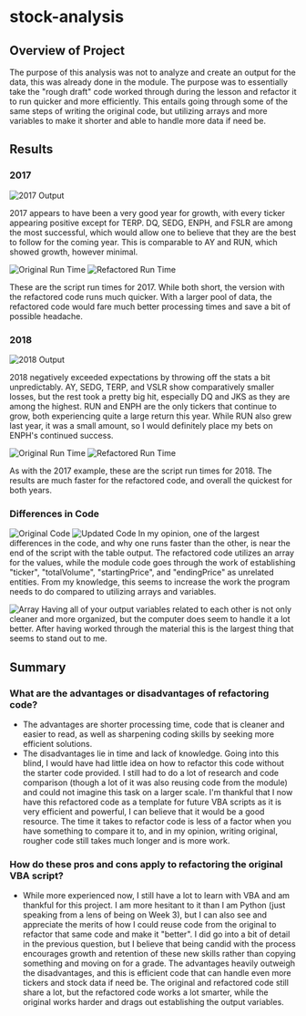 # stock-analysis

## Overview of Project
The purpose of this analysis was not to analyze and create an output for the data, this was already done in the module. The purpose was to essentially take the "rough draft" code worked through during the lesson and refactor it to run quicker and more efficiently. This entails going through some of the same steps of writing the original code, but utilizing arrays and more variables to make it shorter and able to handle more data if need be.

## Results

### 2017 
![2017 Output](https://i.gyazo.com/5cf6bf27aeb0933511bfb5b341051d9c.png)

2017 appears to have been a very good year for growth, with every ticker appearing positive except for TERP. DQ, SEDG, ENPH, and FSLR are among the most successful, which would allow one to believe that they are the best to follow for the coming year. This is comparable to AY and RUN, which showed growth, however minimal.

![Original Run Time](https://i.gyazo.com/a285dbc4cf8402126e9ecaf0abe1e25e.png)
![Refactored Run Time](https://i.gyazo.com/76f758a8345ccb096f6eaf36f9e0ef33.png)

These are the script run times for 2017. While both short, the version with the refactored code runs much quicker. With a larger pool of data, the refactored code would fare much better processing times and save a bit of possible headache.

### 2018
![2018 Output](https://i.gyazo.com/7a66c61785ed428f68b460f807da0fe3.png)

2018 negatively exceeded expectations by throwing off the stats a bit unpredictably. AY, SEDG, TERP, and VSLR show comparatively smaller losses, but the rest took a pretty big hit, especially DQ and JKS as they are among the highest. RUN and ENPH are the only tickers that continue to grow, both experiencing quite a large return this year. While RUN also grew last year, it was a small amount, so I would definitely place my bets on ENPH's continued success.

![Original Run Time](https://i.gyazo.com/c342b0539d27b5faca5a96ce1e4690a5.png)
![Refactored Run Time](https://i.gyazo.com/40c7b775fbdc47f1abe9f326a1a10023.png)

As with the 2017 example, these are the script run times for 2018. The results are much faster for the refactored code, and overall the quickest for both years. 

### Differences in Code
![Original Code](https://i.gyazo.com/6c8e345c325bc67daa6461a4ca5fc136.png)
![Updated Code](https://i.gyazo.com/955e04b8db6555bd54cb81a33e82bb62.png)
In my opinion, one of the largest differences in the code, and why one runs faster than the other, is near the end of the script with the table output. The refactored code utilizes an array for the values, while the module code goes through the work of establishing "ticker", "totalVolume", "startingPrice", and "endingPrice" as unrelated entities. From my knowledge, this seems to increase the work the program needs to do compared to utilizing arrays and variables. 

![Array](https://i.gyazo.com/35b65d9fbf999da6ad6d3ab8e7c44607.png)
Having all of your output variables related to each other is not only cleaner and more organized, but the computer does seem to handle it a lot better. After having worked through the material this is the largest thing that seems to stand out to me. 

## Summary

### What are the advantages or disadvantages of refactoring code?
  - The advantages are shorter processing time, code that is cleaner and easier to read, as well as sharpening coding skills by seeking more efficient solutions.
  - The disadvantages lie in time and lack of knowledge. Going into this blind, I would have had little idea on how to refactor this code without the starter code provided. I still had to do a lot of research and code comparison (though a lot of it was also reusing code from the module) and could not imagine this task on a larger scale. I'm thankful that I now have this refactored code as a template for future VBA scripts as it is very efficient and powerful, I can believe that it would be a good resource. The time it takes to refactor code is less of a factor when you have something to compare it to, and in my opinion, writing original, rougher code still takes much longer and is more work. 

### How do these pros and cons apply to refactoring the original VBA script?
  - While more experienced now, I still have a lot to learn with VBA and am thankful for this project. I am more hesitant to it than I am Python (just speaking from a lens of being on Week 3), but I can also see and appreciate the merits of how I could reuse code from the original to refactor that same code and make it "better". I did go into a bit of detail in the previous question, but I believe that being candid with the process encourages growth and retention of these new skills rather than copying something and moving on for a grade. The advantages heavily outweigh the disadvantages, and this is efficient code that can handle even more tickers and stock data if need be. The original and refactored code still share a lot, but the refactored code works a lot smarter, while the original works harder and drags out establishing the output variables.
